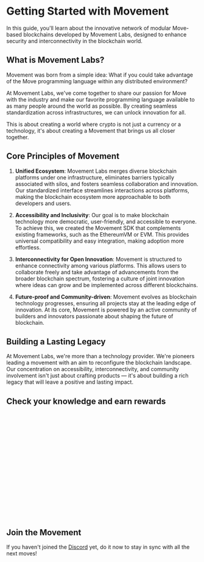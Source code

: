 # Getting Started with Movement

In this guide, you'll learn about the innovative network of modular Move-based blockchains developed by Movement Labs, designed to enhance security and interconnectivity in the blockchain world.

## What is Movement Labs?

Movement was born from a simple idea: What if you could take advantage of the Move programming language within any distributed environment?

At Movement Labs, we've come together to share our passion for Move with the industry and make our favorite programming language available to as many people around the world as possible. By creating seamless standardization across infrastructures, we can unlock innovation for all.

This is about creating a world where crypto is not just a currency or a technology, it's about creating a Movement that brings us all closer together.

## Core Principles of Movement

1. **Unified Ecosystem**: Movement Labs merges diverse blockchain platforms under one infrastructure, eliminates barriers typically associated with silos, and fosters seamless collaboration and innovation. Our standardized interface streamlines interactions across platforms, making the blockchain ecosystem more approachable to both developers and users.

2. **Accessibility and Inclusivity**: Our goal is to make blockchain technology more democratic, user-friendly, and accessible to everyone. To achieve this, we created the Movement SDK that complements existing frameworks, such as the EthereumVM or EVM. This provides universal compatibility and easy integration, making adoption more effortless.

3. **Interconnectivity for Open Innovation**: Movement is structured to enhance connectivity among various platforms. This allows users to collaborate freely and take advantage of advancements from the broader blockchain spectrum, fostering a culture of joint innovation where ideas can grow and be implemented across different blockchains.

4. **Future-proof and Community-driven**: Movement evolves as blockchain technology progresses, ensuring all projects stay at the leading edge of innovation. At its core, Movement is powered by an active community of builders and innovators passionate about shaping the future of blockchain.

## Building a Lasting Legacy

At Movement Labs, we're more than a technology provider. We're pioneers leading a movement with an aim to reconfigure the blockchain landscape. Our concentration on accessibility, interconnectivity, and community involvement isn't just about crafting products — it's about building a rich legacy that will leave a positive and lasting impact.

## Check your knowledge and earn rewards

<iframe data-tally-src="https://tally.so/embed/mJ6YyR?alignLeft=1&hideTitle=1&transparentBackground=1&dynamicHeight=1" loading="lazy" width="100%" height="273" frameborder="0" marginheight="0" marginwidth="0" title="Movement Hack Chapter 1 Quiz"></iframe><script>var d=document,w="https://tally.so/widgets/embed.js",v=function(){"undefined"!=typeof Tally?Tally.loadEmbeds():d.querySelectorAll("iframe[data-tally-src]:not([src])").forEach((function(e){e.src=e.dataset.tallySrc}))};if("undefined"!=typeof Tally)v();else if(d.querySelector('script[src="'+w+'"]')==null){var s=d.createElement("script");s.src=w,s.onload=v,s.onerror=v,d.body.appendChild(s);}</script>

## Join the Movement

If you haven't joined the [Discord](https://discord.gg/movementlabsxyz) yet, do it now to stay in sync with all the next moves!
